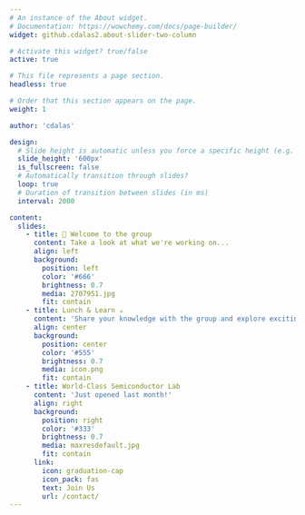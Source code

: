 ```yaml
---
# An instance of the About widget.
# Documentation: https://wowchemy.com/docs/page-builder/
widget: github.cdalas2.about-slider-two-column

# Activate this widget? true/false
active: true

# This file represents a page section.
headless: true

# Order that this section appears on the page.
weight: 1

author: 'cdalas'

design:
  # Slide height is automatic unless you force a specific height (e.g. '400px')
  slide_height: '600px'
  is_fullscreen: false
  # Automatically transition through slides?
  loop: true
  # Duration of transition between slides (in ms)
  interval: 2000

content:
  slides:
    - title: 👋 Welcome to the group
      content: Take a look at what we're working on...
      align: left
      background:
        position: left
        color: '#666'
        brightness: 0.7
        media: 2707951.jpg
        fit: contain
    - title: Lunch & Learn ☕️
      content: 'Share your knowledge with the group and explore exciting new topics together!'
      align: center
      background:
        position: center
        color: '#555'
        brightness: 0.7
        media: icon.png
        fit: contain
    - title: World-Class Semiconductor Lab
      content: 'Just opened last month!'
      align: right
      background:
        position: right
        color: '#333'
        brightness: 0.7
        media: maxresdefault.jpg
        fit: contain
      link:
        icon: graduation-cap
        icon_pack: fas
        text: Join Us
        url: /contact/
---
```

